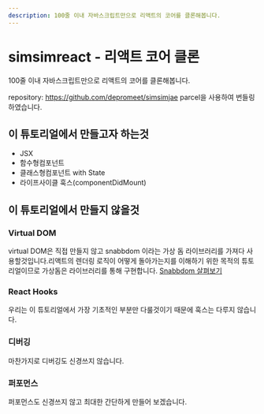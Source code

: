 ```yaml
---
description: 100줄 이내 자바스크립트만으로 리액트의 코어를 클론해봅니다.
---
```


# simsimreact - 리액트 코어 클론
100줄 이내 자바스크립트만으로 리액트의 코어를 클론해봅니다.

repository: https://github.com/depromeet/simsimjae
parcel을 사용하여 번들링 하였습니다.

## 이 튜토리얼에서 만들고자 하는것

- JSX
- 함수형컴포넌트
- 클래스형컴포넌트 with State
- 라이프사이클 훅스(componentDidMount)

## 이 튜토리얼에서 만들지 않을것

### Virtual DOM

virtual DOM은 직접 만들지 않고 snabbdom 이라는 가상 돔 라이브러리를 가져다 사용할것입니다.리액트의 렌더링 로직이 어떻게 돌아가는지를 이해하기 위한 목적의 튜토리얼이므로 가상돔은 라이브러리를 통해 구현합니다.
[Snabbdom 살펴보기](snabbdom.html)

### React Hooks
우리는 이 튜토리얼에서 가장 기초적인 부분만 다룰것이기 때문에 훅스는 다루지 않습니다.

### 디버깅
마찬가지로 디버깅도 신경쓰지 않습니다.

### 퍼포먼스
퍼포먼스도 신경쓰지 않고 최대한 간단하게 만들어 보겠습니다.
